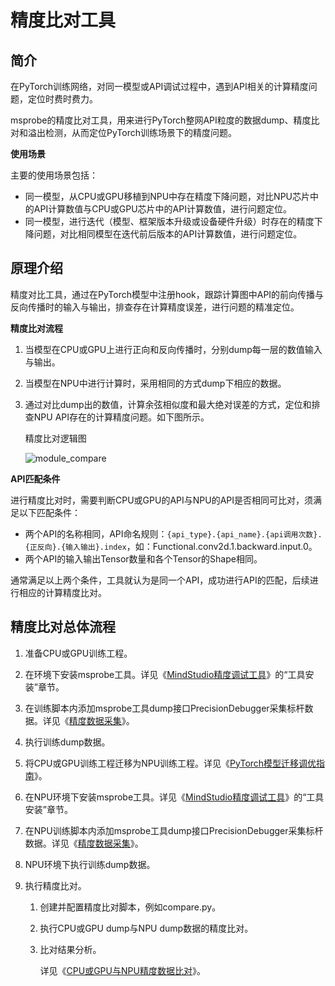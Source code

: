 # **精度比对工具**

## 简介

在PyTorch训练网络，对同一模型或API调试过程中，遇到API相关的计算精度问题，定位时费时费力。

msprobe的精度比对工具，用来进行PyTorch整网API粒度的数据dump、精度比对和溢出检测，从而定位PyTorch训练场景下的精度问题。

**使用场景**

主要的使用场景包括：

- 同一模型，从CPU或GPU移植到NPU中存在精度下降问题，对比NPU芯片中的API计算数值与CPU或GPU芯片中的API计算数值，进行问题定位。
- 同一模型，进行迭代（模型、框架版本升级或设备硬件升级）时存在的精度下降问题，对比相同模型在迭代前后版本的API计算数值，进行问题定位。

## 原理介绍

精度对比工具，通过在PyTorch模型中注册hook，跟踪计算图中API的前向传播与反向传播时的输入与输出，排查存在计算精度误差，进行问题的精准定位。

**精度比对流程**

1. 当模型在CPU或GPU上进行正向和反向传播时，分别dump每一层的数值输入与输出。

2. 当模型在NPU中进行计算时，采用相同的方式dump下相应的数据。

3. 通过对比dump出的数值，计算余弦相似度和最大绝对误差的方式，定位和排查NPU API存在的计算精度问题。如下图所示。

   精度比对逻辑图

   ![module_compare](img/module_compare.png)

**API匹配条件**

进行精度比对时，需要判断CPU或GPU的API与NPU的API是否相同可比对，须满足以下匹配条件：

- 两个API的名称相同，API命名规则：`{api_type}.{api_name}.{api调用次数}.{正反向}.{输入输出}.index`，如：Functional.conv2d.1.backward.input.0。
- 两个API的输入输出Tensor数量和各个Tensor的Shape相同。

通常满足以上两个条件，工具就认为是同一个API，成功进行API的匹配，后续进行相应的计算精度比对。

## 精度比对总体流程

1. 准备CPU或GPU训练工程。

2. 在环境下安装msprobe工具。详见《[MindStudio精度调试工具](../../README.md)》的“工具安装”章节。

3. 在训练脚本内添加msprobe工具dump接口PrecisionDebugger采集标杆数据。详见《[精度数据采集](./dump.md)》。

4. 执行训练dump数据。

5. 将CPU或GPU训练工程迁移为NPU训练工程。详见《[PyTorch模型迁移调优指南](https://www.hiascend.com/document/detail/zh/Pytorch/60RC1/ptmoddevg/trainingmigrguide/PT_LMTMOG_0003.html)》。

6. 在NPU环境下安装msprobe工具。详见《[MindStudio精度调试工具](../../README.md)》的“工具安装”章节。

7. 在NPU训练脚本内添加msprobe工具dump接口PrecisionDebugger采集标杆数据。详见《[精度数据采集](./dump.md)》。

8. NPU环境下执行训练dump数据。

9. 执行精度比对。

   1. 创建并配置精度比对脚本，例如compare.py。

   2. 执行CPU或GPU dump与NPU dump数据的精度比对。

   3. 比对结果分析。

      详见《[CPU或GPU与NPU精度数据比对](./ptdbg_ascend_compare.md)》。

